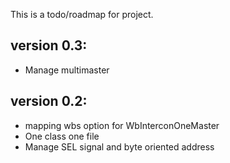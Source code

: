 This is a todo/roadmap for project.

version 0.3:
------------

- Manage multimaster


version 0.2:
------------

- mapping wbs option for WbInterconOneMaster
- One class one file
- Manage SEL signal and byte oriented address
